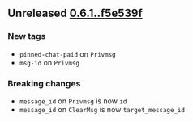 ## Unreleased [0.6.1..f5e539f](https://github.com/jprochazk/tmi-rs/compare/0.6.1...f5e539f)

### New tags

- `pinned-chat-paid` on `Privmsg`
- `msg-id` on `Privmsg`

### Breaking changes

- `message_id` on `Privmsg` is now `id`
- `message_id` on `ClearMsg` is now `target_message_id`
